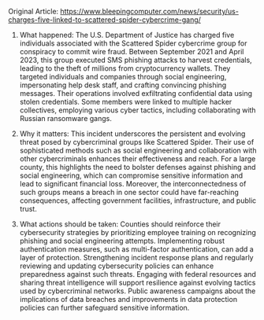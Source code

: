 Original Article: https://www.bleepingcomputer.com/news/security/us-charges-five-linked-to-scattered-spider-cybercrime-gang/

1) What happened:
The U.S. Department of Justice has charged five individuals associated with the Scattered Spider cybercrime group for conspiracy to commit wire fraud. Between September 2021 and April 2023, this group executed SMS phishing attacks to harvest credentials, leading to the theft of millions from cryptocurrency wallets. They targeted individuals and companies through social engineering, impersonating help desk staff, and crafting convincing phishing messages. Their operations involved exfiltrating confidential data using stolen credentials. Some members were linked to multiple hacker collectives, employing various cyber tactics, including collaborating with Russian ransomware gangs.

2) Why it matters:
This incident underscores the persistent and evolving threat posed by cybercriminal groups like Scattered Spider. Their use of sophisticated methods such as social engineering and collaboration with other cybercriminals enhances their effectiveness and reach. For a large county, this highlights the need to bolster defenses against phishing and social engineering, which can compromise sensitive information and lead to significant financial loss. Moreover, the interconnectedness of such groups means a breach in one sector could have far-reaching consequences, affecting government facilities, infrastructure, and public trust.

3) What actions should be taken:
Counties should reinforce their cybersecurity strategies by prioritizing employee training on recognizing phishing and social engineering attempts. Implementing robust authentication measures, such as multi-factor authentication, can add a layer of protection. Strengthening incident response plans and regularly reviewing and updating cybersecurity policies can enhance preparedness against such threats. Engaging with federal resources and sharing threat intelligence will support resilience against evolving tactics used by cybercriminal networks. Public awareness campaigns about the implications of data breaches and improvements in data protection policies can further safeguard sensitive information.